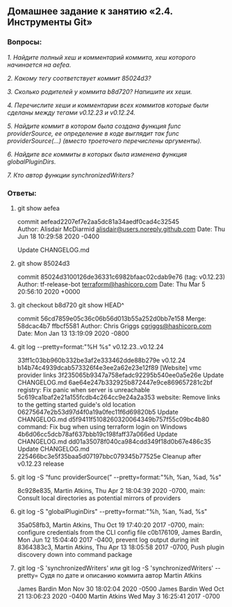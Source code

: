 ## Домашнее задание к занятию «2.4. Инструменты Git»
### Вопросы:

*1. Найдите полный хеш и комментарий коммита, хеш которого начинается на aefea.*

*2. Какому тегу соответствует коммит 85024d3?*

*3. Сколько родителей у коммита b8d720? Напишите их хеши.*

*4. Перечислите хеши и комментарии всех коммитов которые были сделаны между тегами v0.12.23 и v0.12.24.*

*5. Найдите коммит в котором была создана функция func providerSource, ее определение в коде выглядит так func providerSource(...) (вместо троеточего перечислены аргументы).*

*6. Найдите все коммиты в которых была изменена функция globalPluginDirs.*

*7. Кто автор функции synchronizedWriters?*

### Ответы:

1. git show aefea


    commit aefead2207ef7e2aa5dc81a34aedf0cad4c32545               
    Author: Alisdair McDiarmid <alisdair@users.noreply.github.com>
    Date:   Thu Jun 18 10:29:58 2020 -0400 


    Update CHANGELOG.md
 

2. git show 85024d3


    commit 85024d3100126de36331c6982bfaac02cdab9e76 (tag: v0.12.23)
    Author: tf-release-bot <terraform@hashicorp.com>
    Date:   Thu Mar 5 20:56:10 2020 +0000

3. git checkout b8d720
    git show HEAD^ 


    commit 56cd7859e05c36c06b56d013b55a252d0bb7e158
    Merge: 58dcac4b7 ffbcf5581
    Author: Chris Griggs <cgriggs@hashicorp.com>
    Date:   Mon Jan 13 13:19:09 2020 -0800

4. git log --pretty=format:"%H %s" v0.12.23..v0.12.24


    33ff1c03bb960b332be3af2e333462dde88b279e v0.12.24
    b14b74c4939dcab573326f4e3ee2a62e23e12f89 [Website] vmc provider links
    3f235065b9347a758efadc92295b540ee0a5e26e Update CHANGELOG.md
    6ae64e247b332925b872447e9ce869657281c2bf registry: Fix panic when server is unreachable
    5c619ca1baf2e21a155fcdb4c264cc9e24a2a353 website: Remove links to the getting started guide's old location
    06275647e2b53d97d4f0a19a0fec11f6d69820b5 Update CHANGELOG.md
    d5f9411f5108260320064349b757f55c09bc4b80 command: Fix bug when using terraform login on Windows
    4b6d06cc5dcb78af637bbb19c198faff37a066ed Update CHANGELOG.md
    dd01a35078f040ca984cdd349f18d0b67e486c35 Update CHANGELOG.md
    225466bc3e5f35baa5d07197bbc079345b77525e Cleanup after v0.12.23 release

5. git log -S “func providerSource(” --pretty=format:"%h, %an, %ad, %s"


    8c928e835, Martin Atkins, Thu Apr 2 18:04:39 2020 -0700, main: Consult local directories as potential mirrors of providers

6. git log -S "globalPluginDirs" --pretty=format:"%h, %an, %ad, %s"         

 
    35a058fb3, Martin Atkins, Thu Oct 19 17:40:20 2017 -0700, main: configure credentials from the CLI config file
    c0b176109, James Bardin, Mon Jun 12 15:04:40 2017 -0400, prevent log output during init
    8364383c3, Martin Atkins, Thu Apr 13 18:05:58 2017 -0700, Push plugin discovery down into command package

7. git log -S 'synchronizedWriters' или git log -S 'synchronizedWriters' --pretty=
Судя по дате и описанию коммита автор Martin Atkins

    
    James Bardin Mon Nov 30 18:02:04 2020 -0500
    James Bardin Wed Oct 21 13:06:23 2020 -0400
    Martin Atkins Wed May 3 16:25:41 2017 -0700